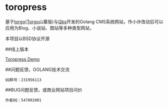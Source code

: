 toropress
===
基于[torgo](https://github.com/insionng/torgo)([Torgo](https://github.com/astaxie/torgo)山寨版)与[Qbs](https://github.com/coocood/qbs)开发的Golang CMS系统网站，作小许改动后可以应用为Blog、小说站、图站等多种类型网站，

本项目以BSD协议开源


##线上版本

[Toropress Demo](http://insion.co/)

##问题反馈，GOLANG技术交流

    QQ群号：231956113

##BUG问题反馈，或商业网站项目问价

    作者QQ：547092001